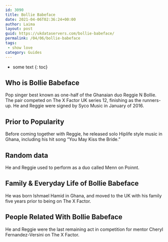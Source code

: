 ```yaml
---
id: 3090
title: Bollie Babeface
date: 2021-04-06T02:36:24+00:00
author: Laima
layout: post
guid: https://ukdataservers.com/bollie-babeface/
permalink: /04/06/bollie-babeface
tags:
 - show love
category: Guides
---
```


* some text
{: toc}


## Who is Bollie Babeface
                  
                  
                  
Pop singer best known as one-half of the Ghanaian duo Reggie N Bollie. The pair competed on The X Factor UK series 12, finishing as the runners-up. He and Reggie were signed by Syco Music in January of 2016.
                  
              
            
              
            
                
                
                
## Prior to Popularity
                  
                  
                  
Before coming together with Reggie, he released solo Hiplife style music in Ghana, including his hit song &#8220;You May Kiss the Bride.&#8221;
                  
              
            
              
            
                
                
                
## Random data
                  
                  
                  
He and Reggie used to perform as a duo called Menn on Poinnt.
                  
              
            
              
            
                
                
                
## Family & Everyday Life of Bollie Babeface
                  
                  
                  
He was born Ishmael Hamid in Ghana, and moved to the UK with his family five years prior to being on The X Factor.
                  
              
            
              
            
                
                
                
## People Related With Bollie Babeface
                  
                  
                  
He and Reggie were the last remaining act in competition for mentor Cheryl Fernandez-Versini on The X Factor.
                  
              
            
              
            
                
              
            
              
              
            
            
              
            
          
          
          